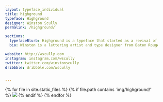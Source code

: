 ```yaml
---
layout: typeface_individual
title: highground
typeface: Highground
designer: Winston Scully
permalink: /highground/

sections:
  typefaceBlurb: Highground is a typeface that started as a revival of the Rotunda style and formed into display face for punk band posters. It is based on broad edge calligraphy and attempts to emit a feeling of anarchy.
  bio: Winston is a lettering artist and type designer from Baton Rouge, LA currently living in Oakland, CA. He dayjobs as a graphic designer and has pursued the letter arts for a little over 5 years. Loves punk bands and band poster design.

website: http://wscully.com
instagram: instagram.com/wscully
twitter: twitter.com/winstonscully
dribbble: dribbble.com/wscully


---
```


<div class="typeface__images">
{% for file in site.static_files %}
  {% if file.path contains 'img/highground/' %}
    <img src="{{ file.path }}" />
  {% endif %}
{% endfor %}
</div>
